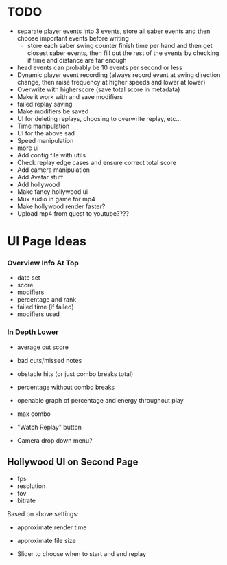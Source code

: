 # TODO
- separate player events into 3 events, store all saber events and then choose important events before writing
  - store each saber swing counter finish time per hand and then get closest saber events, then fill out the rest of the events by checking if time and distance are far enough
- head events can probably be 10 events per second or less
- Dynamic player event recording (always record event at swing direction change, then raise frequency at higher speeds and lower at lower)
- Overwrite with higherscore (save total score in metadata)
- Make it work with and save modifiers
- failed replay saving
- Make modifiers be saved
- UI for deleting replays, choosing to overwrite replay, etc...
- Time manipulation
- UI for the above sad
- Speed manipulation
- more ui
- Add config file with utils
- Check replay edge cases and ensure correct total score
- Add camera manipulation
- Add Avatar stuff
- Add hollywood
- Make fancy hollywood ui
- Mux audio in game for mp4
- Make hollywood render faster?
- Upload mp4 from quest to youtube????

# UI Page Ideas
### Overview Info At Top
- date set
- score
- modifiers
- percentage and rank
- failed time (if failed)
- modifiers used

### In Depth Lower
- average cut score
- bad cuts/missed notes
- obstacle hits (or just combo breaks total)
- percentage without combo breaks
- openable graph of percentage and energy throughout play
- max combo

- "Watch Replay" button
- Camera drop down menu? 

## Hollywood UI on Second Page
- fps
- resolution
- fov
- bitrate

Based on above settings:
- approximate render time
- approximate file size

- Slider to choose when to start and end replay
